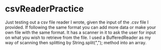 # csvReaderPractice
Just testing out a csv file reader I wrote, given the input of the .csv file I provided.
If following the same format you can add more data or make your own file with the same format.
It has a scanner in it to ask the user for input on what you wish to retrieve from the file.
I used a BufferedReader as my way of scanning then splitting by String.split(","); method into an array.
